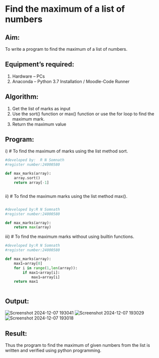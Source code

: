 # Find the maximum of a list of numbers
## Aim:
To write a program to find the maximum of a list of numbers.
## Equipment’s required:
1.	Hardware – PCs
2.	Anaconda – Python 3.7 Installation / Moodle-Code Runner
## Algorithm:
1.	Get the list of marks as input
2.	Use the sort() function or max() function or use the for loop to find the maximum mark.
3.	Return the maximum value
## Program:

i)	# To find the maximum of marks using the list method sort.
```Python
#developed by:  R N Somnath
#register number:24000580

def max_marks(array):
    array.sort()
    return array[-1]



```

ii)	# To find the maximum marks using the list method max().
```Python

#developed by:R N Somnath
#register number:24000580

def max_marks(array):
    return max(array)


```

iii) # To find the maximum marks without using builtin functions.
```Python
#developed by:R N Somnath
#register number:24000580

def max_marks(array):
    max1=array[0]
    for i in range(1,len(array)):
        if max1<array[i]:
            max1=array[i]
    return max1



```



## Output:
![Screenshot 2024-12-07 193041](https://github.com/user-attachments/assets/d52d0a8a-5e05-4adc-883c-1ecbaf529d8f)
![Screenshot 2024-12-07 193029](https://github.com/user-attachments/assets/e1b27b06-6057-4697-88af-16fe8e161bf2)
![Screenshot 2024-12-07 193018](https://github.com/user-attachments/assets/3d563d4e-1f32-4635-a75a-a2f9e78b3629)



## Result:
Thus the program to find the maximum of given numbers from the list is written and verified using python programming.
